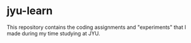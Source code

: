# jyu-learn
This repository contains the coding assignments and "experiments" that I made during my time studying at JYU.
